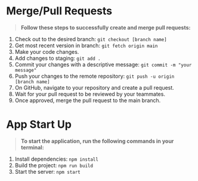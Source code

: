 # Merge/Pull Requests

> **Follow these steps to successfully create and merge pull requests:**

1. Check out to the desired branch: `git checkout [branch name]`
2. Get most recent version in branch: `git fetch origin main`
3. Make your code changes.
4. Add changes to staging: `git add .`
5. Commit your changes with a descriptive message: `git commit -m "your message"`
6. Push your changes to the remote repository: `git push -u origin [branch name]`
7. On GitHub, navigate to your repository and create a pull request.
8. Wait for your pull request to be reviewed by your teammates.
9. Once approved, merge the pull request to the main branch.

# App Start Up

> **To start the application, run the following commands in your terminal:**

1. Install dependencies: `npm install`
2. Build the project: `npm run build`
3. Start the server: `npm start`
